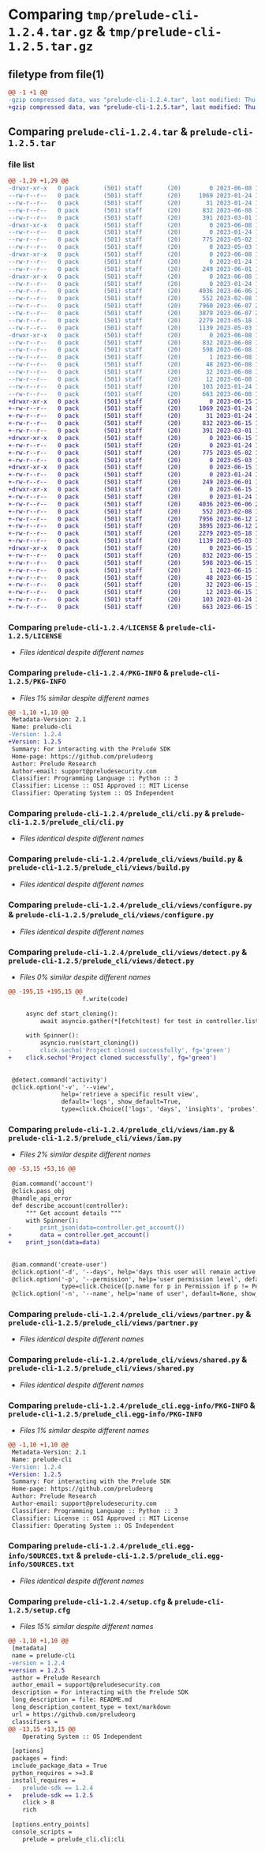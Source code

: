 # Comparing `tmp/prelude-cli-1.2.4.tar.gz` & `tmp/prelude-cli-1.2.5.tar.gz`

## filetype from file(1)

```diff
@@ -1 +1 @@
-gzip compressed data, was "prelude-cli-1.2.4.tar", last modified: Thu Jun  8 13:37:11 2023, max compression
+gzip compressed data, was "prelude-cli-1.2.5.tar", last modified: Thu Jun 15 14:40:17 2023, max compression
```

## Comparing `prelude-cli-1.2.4.tar` & `prelude-cli-1.2.5.tar`

### file list

```diff
@@ -1,29 +1,29 @@
-drwxr-xr-x   0 pack       (501) staff       (20)        0 2023-06-08 13:37:11.401651 prelude-cli-1.2.4/
--rw-r--r--   0 pack       (501) staff       (20)     1069 2023-01-24 13:01:01.000000 prelude-cli-1.2.4/LICENSE
--rw-r--r--   0 pack       (501) staff       (20)       31 2023-01-24 13:01:01.000000 prelude-cli-1.2.4/MANIFEST.in
--rw-r--r--   0 pack       (501) staff       (20)      832 2023-06-08 13:37:11.401730 prelude-cli-1.2.4/PKG-INFO
--rw-r--r--   0 pack       (501) staff       (20)      391 2023-03-01 15:58:44.000000 prelude-cli-1.2.4/README.md
-drwxr-xr-x   0 pack       (501) staff       (20)        0 2023-06-08 13:37:11.398112 prelude-cli-1.2.4/prelude_cli/
--rw-r--r--   0 pack       (501) staff       (20)        0 2023-01-24 13:01:01.000000 prelude-cli-1.2.4/prelude_cli/__init__.py
--rw-r--r--   0 pack       (501) staff       (20)      775 2023-05-02 14:19:17.000000 prelude-cli-1.2.4/prelude_cli/cli.py
--rw-r--r--   0 pack       (501) staff       (20)        0 2023-05-03 13:30:52.000000 prelude-cli-1.2.4/prelude_cli/spinner.py
-drwxr-xr-x   0 pack       (501) staff       (20)        0 2023-06-08 13:37:11.398974 prelude-cli-1.2.4/prelude_cli/templates/
--rw-r--r--   0 pack       (501) staff       (20)        0 2023-01-24 13:01:01.000000 prelude-cli-1.2.4/prelude_cli/templates/__init__.py
--rw-r--r--   0 pack       (501) staff       (20)      249 2023-06-01 16:01:25.000000 prelude-cli-1.2.4/prelude_cli/templates/template.go
-drwxr-xr-x   0 pack       (501) staff       (20)        0 2023-06-08 13:37:11.401430 prelude-cli-1.2.4/prelude_cli/views/
--rw-r--r--   0 pack       (501) staff       (20)        0 2023-01-24 13:01:01.000000 prelude-cli-1.2.4/prelude_cli/views/__init__.py
--rw-r--r--   0 pack       (501) staff       (20)     4036 2023-06-06 22:22:58.000000 prelude-cli-1.2.4/prelude_cli/views/build.py
--rw-r--r--   0 pack       (501) staff       (20)      552 2023-02-08 14:42:44.000000 prelude-cli-1.2.4/prelude_cli/views/configure.py
--rw-r--r--   0 pack       (501) staff       (20)     7960 2023-06-07 20:52:19.000000 prelude-cli-1.2.4/prelude_cli/views/detect.py
--rw-r--r--   0 pack       (501) staff       (20)     3879 2023-06-07 20:52:19.000000 prelude-cli-1.2.4/prelude_cli/views/iam.py
--rw-r--r--   0 pack       (501) staff       (20)     2279 2023-05-18 19:30:30.000000 prelude-cli-1.2.4/prelude_cli/views/partner.py
--rw-r--r--   0 pack       (501) staff       (20)     1139 2023-05-03 13:30:52.000000 prelude-cli-1.2.4/prelude_cli/views/shared.py
-drwxr-xr-x   0 pack       (501) staff       (20)        0 2023-06-08 13:37:11.398784 prelude-cli-1.2.4/prelude_cli.egg-info/
--rw-r--r--   0 pack       (501) staff       (20)      832 2023-06-08 13:37:11.000000 prelude-cli-1.2.4/prelude_cli.egg-info/PKG-INFO
--rw-r--r--   0 pack       (501) staff       (20)      598 2023-06-08 13:37:11.000000 prelude-cli-1.2.4/prelude_cli.egg-info/SOURCES.txt
--rw-r--r--   0 pack       (501) staff       (20)        1 2023-06-08 13:37:11.000000 prelude-cli-1.2.4/prelude_cli.egg-info/dependency_links.txt
--rw-r--r--   0 pack       (501) staff       (20)       48 2023-06-08 13:37:11.000000 prelude-cli-1.2.4/prelude_cli.egg-info/entry_points.txt
--rw-r--r--   0 pack       (501) staff       (20)       32 2023-06-08 13:37:11.000000 prelude-cli-1.2.4/prelude_cli.egg-info/requires.txt
--rw-r--r--   0 pack       (501) staff       (20)       12 2023-06-08 13:37:11.000000 prelude-cli-1.2.4/prelude_cli.egg-info/top_level.txt
--rw-r--r--   0 pack       (501) staff       (20)      103 2023-01-24 13:01:01.000000 prelude-cli-1.2.4/pyproject.toml
--rw-r--r--   0 pack       (501) staff       (20)      663 2023-06-08 13:37:11.401959 prelude-cli-1.2.4/setup.cfg
+drwxr-xr-x   0 pack       (501) staff       (20)        0 2023-06-15 14:40:17.097532 prelude-cli-1.2.5/
+-rw-r--r--   0 pack       (501) staff       (20)     1069 2023-01-24 13:01:01.000000 prelude-cli-1.2.5/LICENSE
+-rw-r--r--   0 pack       (501) staff       (20)       31 2023-01-24 13:01:01.000000 prelude-cli-1.2.5/MANIFEST.in
+-rw-r--r--   0 pack       (501) staff       (20)      832 2023-06-15 14:40:17.097576 prelude-cli-1.2.5/PKG-INFO
+-rw-r--r--   0 pack       (501) staff       (20)      391 2023-03-01 15:58:44.000000 prelude-cli-1.2.5/README.md
+drwxr-xr-x   0 pack       (501) staff       (20)        0 2023-06-15 14:40:17.094597 prelude-cli-1.2.5/prelude_cli/
+-rw-r--r--   0 pack       (501) staff       (20)        0 2023-01-24 13:01:01.000000 prelude-cli-1.2.5/prelude_cli/__init__.py
+-rw-r--r--   0 pack       (501) staff       (20)      775 2023-05-02 14:19:17.000000 prelude-cli-1.2.5/prelude_cli/cli.py
+-rw-r--r--   0 pack       (501) staff       (20)        0 2023-05-03 13:30:52.000000 prelude-cli-1.2.5/prelude_cli/spinner.py
+drwxr-xr-x   0 pack       (501) staff       (20)        0 2023-06-15 14:40:17.095378 prelude-cli-1.2.5/prelude_cli/templates/
+-rw-r--r--   0 pack       (501) staff       (20)        0 2023-01-24 13:01:01.000000 prelude-cli-1.2.5/prelude_cli/templates/__init__.py
+-rw-r--r--   0 pack       (501) staff       (20)      249 2023-06-01 16:01:25.000000 prelude-cli-1.2.5/prelude_cli/templates/template.go
+drwxr-xr-x   0 pack       (501) staff       (20)        0 2023-06-15 14:40:17.097311 prelude-cli-1.2.5/prelude_cli/views/
+-rw-r--r--   0 pack       (501) staff       (20)        0 2023-01-24 13:01:01.000000 prelude-cli-1.2.5/prelude_cli/views/__init__.py
+-rw-r--r--   0 pack       (501) staff       (20)     4036 2023-06-06 22:22:58.000000 prelude-cli-1.2.5/prelude_cli/views/build.py
+-rw-r--r--   0 pack       (501) staff       (20)      552 2023-02-08 14:42:44.000000 prelude-cli-1.2.5/prelude_cli/views/configure.py
+-rw-r--r--   0 pack       (501) staff       (20)     7956 2023-06-12 21:16:47.000000 prelude-cli-1.2.5/prelude_cli/views/detect.py
+-rw-r--r--   0 pack       (501) staff       (20)     3895 2023-06-12 21:16:47.000000 prelude-cli-1.2.5/prelude_cli/views/iam.py
+-rw-r--r--   0 pack       (501) staff       (20)     2279 2023-05-18 19:30:30.000000 prelude-cli-1.2.5/prelude_cli/views/partner.py
+-rw-r--r--   0 pack       (501) staff       (20)     1139 2023-05-03 13:30:52.000000 prelude-cli-1.2.5/prelude_cli/views/shared.py
+drwxr-xr-x   0 pack       (501) staff       (20)        0 2023-06-15 14:40:17.095201 prelude-cli-1.2.5/prelude_cli.egg-info/
+-rw-r--r--   0 pack       (501) staff       (20)      832 2023-06-15 14:40:17.000000 prelude-cli-1.2.5/prelude_cli.egg-info/PKG-INFO
+-rw-r--r--   0 pack       (501) staff       (20)      598 2023-06-15 14:40:17.000000 prelude-cli-1.2.5/prelude_cli.egg-info/SOURCES.txt
+-rw-r--r--   0 pack       (501) staff       (20)        1 2023-06-15 14:40:17.000000 prelude-cli-1.2.5/prelude_cli.egg-info/dependency_links.txt
+-rw-r--r--   0 pack       (501) staff       (20)       48 2023-06-15 14:40:17.000000 prelude-cli-1.2.5/prelude_cli.egg-info/entry_points.txt
+-rw-r--r--   0 pack       (501) staff       (20)       32 2023-06-15 14:40:17.000000 prelude-cli-1.2.5/prelude_cli.egg-info/requires.txt
+-rw-r--r--   0 pack       (501) staff       (20)       12 2023-06-15 14:40:17.000000 prelude-cli-1.2.5/prelude_cli.egg-info/top_level.txt
+-rw-r--r--   0 pack       (501) staff       (20)      103 2023-01-24 13:01:01.000000 prelude-cli-1.2.5/pyproject.toml
+-rw-r--r--   0 pack       (501) staff       (20)      663 2023-06-15 14:40:17.097787 prelude-cli-1.2.5/setup.cfg
```

### Comparing `prelude-cli-1.2.4/LICENSE` & `prelude-cli-1.2.5/LICENSE`

 * *Files identical despite different names*

### Comparing `prelude-cli-1.2.4/PKG-INFO` & `prelude-cli-1.2.5/PKG-INFO`

 * *Files 1% similar despite different names*

```diff
@@ -1,10 +1,10 @@
 Metadata-Version: 2.1
 Name: prelude-cli
-Version: 1.2.4
+Version: 1.2.5
 Summary: For interacting with the Prelude SDK
 Home-page: https://github.com/preludeorg
 Author: Prelude Research
 Author-email: support@preludesecurity.com
 Classifier: Programming Language :: Python :: 3
 Classifier: License :: OSI Approved :: MIT License
 Classifier: Operating System :: OS Independent
```

### Comparing `prelude-cli-1.2.4/prelude_cli/cli.py` & `prelude-cli-1.2.5/prelude_cli/cli.py`

 * *Files identical despite different names*

### Comparing `prelude-cli-1.2.4/prelude_cli/views/build.py` & `prelude-cli-1.2.5/prelude_cli/views/build.py`

 * *Files identical despite different names*

### Comparing `prelude-cli-1.2.4/prelude_cli/views/configure.py` & `prelude-cli-1.2.5/prelude_cli/views/configure.py`

 * *Files identical despite different names*

### Comparing `prelude-cli-1.2.4/prelude_cli/views/detect.py` & `prelude-cli-1.2.5/prelude_cli/views/detect.py`

 * *Files 0% similar despite different names*

```diff
@@ -195,15 +195,15 @@
                     f.write(code)
 
     async def start_cloning():
         await asyncio.gather(*[fetch(test) for test in controller.list_tests()])
 
     with Spinner():
         asyncio.run(start_cloning())
-        click.secho('Project cloned successfully', fg='green')
+    click.secho('Project cloned successfully', fg='green')
 
 
 @detect.command('activity')
 @click.option('-v', '--view',
               help='retrieve a specific result view',
               default='logs', show_default=True,
               type=click.Choice(['logs', 'days', 'insights', 'probes', 'advisories', 'tests', 'metrics']))
```

### Comparing `prelude-cli-1.2.4/prelude_cli/views/iam.py` & `prelude-cli-1.2.5/prelude_cli/views/iam.py`

 * *Files 2% similar despite different names*

```diff
@@ -53,15 +53,16 @@
 
 @iam.command('account')
 @click.pass_obj
 @handle_api_error
 def describe_account(controller):
     """ Get account details """
     with Spinner():
-        print_json(data=controller.get_account())
+        data = controller.get_account()
+    print_json(data=data)
 
 
 @iam.command('create-user')
 @click.option('-d', '--days', help='days this user will remain active', default=365, type=int)
 @click.option('-p', '--permission', help='user permission level', default=Permission.SERVICE.name,
               type=click.Choice([p.name for p in Permission if p != Permission.INVALID], case_sensitive=False), show_default=True)
 @click.option('-n', '--name', help='name of user', default=None, show_default=False, type=str)
```

### Comparing `prelude-cli-1.2.4/prelude_cli/views/partner.py` & `prelude-cli-1.2.5/prelude_cli/views/partner.py`

 * *Files identical despite different names*

### Comparing `prelude-cli-1.2.4/prelude_cli/views/shared.py` & `prelude-cli-1.2.5/prelude_cli/views/shared.py`

 * *Files identical despite different names*

### Comparing `prelude-cli-1.2.4/prelude_cli.egg-info/PKG-INFO` & `prelude-cli-1.2.5/prelude_cli.egg-info/PKG-INFO`

 * *Files 1% similar despite different names*

```diff
@@ -1,10 +1,10 @@
 Metadata-Version: 2.1
 Name: prelude-cli
-Version: 1.2.4
+Version: 1.2.5
 Summary: For interacting with the Prelude SDK
 Home-page: https://github.com/preludeorg
 Author: Prelude Research
 Author-email: support@preludesecurity.com
 Classifier: Programming Language :: Python :: 3
 Classifier: License :: OSI Approved :: MIT License
 Classifier: Operating System :: OS Independent
```

### Comparing `prelude-cli-1.2.4/prelude_cli.egg-info/SOURCES.txt` & `prelude-cli-1.2.5/prelude_cli.egg-info/SOURCES.txt`

 * *Files identical despite different names*

### Comparing `prelude-cli-1.2.4/setup.cfg` & `prelude-cli-1.2.5/setup.cfg`

 * *Files 15% similar despite different names*

```diff
@@ -1,10 +1,10 @@
 [metadata]
 name = prelude-cli
-version = 1.2.4
+version = 1.2.5
 author = Prelude Research
 author_email = support@preludesecurity.com
 description = For interacting with the Prelude SDK
 long_description = file: README.md
 long_description_content_type = text/markdown
 url = https://github.com/preludeorg
 classifiers = 
@@ -13,15 +13,15 @@
 	Operating System :: OS Independent
 
 [options]
 packages = find:
 include_package_data = True
 python_requires = >=3.8
 install_requires = 
-	prelude-sdk == 1.2.4
+	prelude-sdk == 1.2.5
 	click > 8
 	rich
 
 [options.entry_points]
 console_scripts = 
 	prelude = prelude_cli.cli:cli
```

